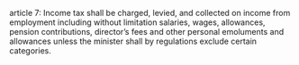 article 7: 
Income tax shall be charged, levied, and collected on income from employment including without limitation salaries, wages, allowances, pension contributions, director’s fees and other personal emoluments and allowances unless the minister shall by regulations exclude certain categories. 
<ul>
</ul>